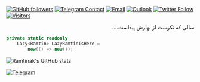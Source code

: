 [![GitHub followers](https://img.shields.io/github/followers/ramtinak?label=Follow&style=social)](https://github.com/ramtinak)
[![Telegram Contact](https://img.shields.io/badge/-Telegram-2CA5E0?style=social&logo=telegram&logoColor=blue)](https://t.me/ramtinjokar)
[![Email](https://img.shields.io/badge/-Email-D14836?style=flat&logo=gmail&logoColor=white)](mailto:ramtinak@live.com)
[![Outlook](https://img.shields.io/badge/-Outlook-0078D4?style=flat&logo=microsoft-outlook&logoColor=white)](mailto:ramtinjokar@outlook.com)
[![Twitter Follow](https://img.shields.io/twitter/follow/ramtinak?style=social)](https://twitter.com/ramtinak)
[![Visitors](https://komarev.com/ghpvc/?username=ramtinak&label=Profile%20views&color=0e75b6&style=flat)](https://github.com/ramtinak)

<div dir="rtl">سالی که نکوست از بهارش پیداست....</div>

```C#
private static readonly 
    Lazy<Ramtin> LazyRamtinIsHere =
        new(() => new());
```
![Ramtinak's GitHub stats](https://github-readme-stats.vercel.app/api?username=ramtinak&show_icons=true&theme=radical)

[![Telegram](https://img.shields.io/badge/-Telegram-2CA5E0?style=flat&logo=telegram&logoColor=white)](https://t.me/ramtinjokar)
